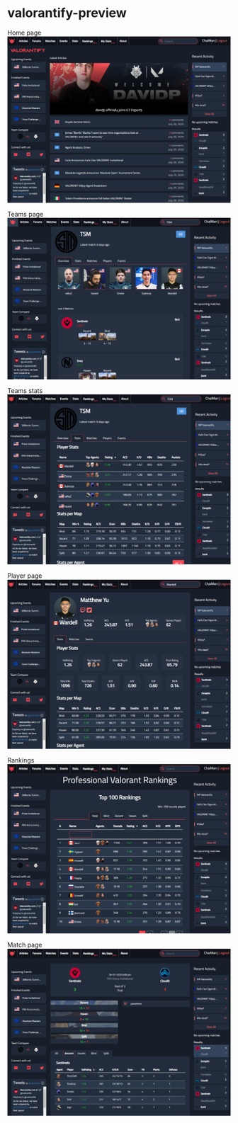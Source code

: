 # valorantify-preview
Home page![alt text](https://github.com/AkramEld/valorantify-preview/blob/master/pics/Capture.PNG "Home")

Teams page![alt text](https://github.com/AkramEld/valorantify-preview/blob/master/pics/Capture1.PNG "Home")

Teams stats![alt text](https://github.com/AkramEld/valorantify-preview/blob/master/pics/Capture2.PNG "Home")

Player page![alt text](https://github.com/AkramEld/valorantify-preview/blob/master/pics/Capture3.PNG "Home")

Rankings![alt text](https://github.com/AkramEld/valorantify-preview/blob/master/pics/Capture4.PNG "Home")

Match page![alt text](https://github.com/AkramEld/valorantify-preview/blob/master/pics/Capture5.PNG "Home")
